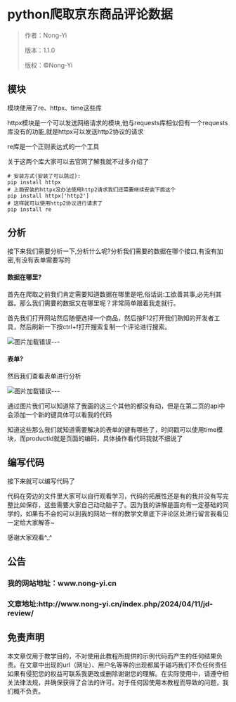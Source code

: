 <h1>python爬取京东商品评论数据</h1>

> 作者：Nong-Yi
>
> 版本：1.1.0
>
> 版权：©️Nong-Yi

<h2>模块</h2>
<p>模块使用了re、httpx、time这些库</p>
<p>httpx模块是一个可以发送网络请求的模块,他与requests库相似但有一个requests库没有的功能,就是httpx可以发送http2协议的请求</p>
<p>re库是一个正则表达式的一个工具</p>
<p>关于这两个库大家可以去官网了解我就不过多介绍了</p>

<pre><code># 安装方式(安装了可以跳过):
pip install httpx
# 上面安装的httpx没办法使用http2请求我们还需要继续安装下面这个
pip install httpx['http2']
# 这样就可以使用http2协议进行请求了
pip install re
</code></pre>

<h2>分析</h2>
<p>接下来我们需要分析一下,分析什么呢?分析我们需要的数据在哪个接口,有没有加密,有没有表单需要写的</p>
<h4>数据在哪里?</h4>
<p>首先在爬取之前我们肯定需要知道数据在哪里是吧,俗话说:工欲善其事,必先利其器。那么我们需要的数据又在哪里呢？非常简单跟着我走就行。</p>
<p>首先我们打开网站然后随便选择一个商品，然后按F12打开我们熟知的开发者工具，然后刷新一下按ctrl+f打开搜索复制一个评论进行搜索。</p>
<img src = 'http://www.nong-yi.cn/wp-content/uploads/2024/04/60e1f81ef4090416e5f74f931dbfca2-e1712838468101.png' alt="图片加载错误---">
<h4>表单?</h4>
<p>然后我们查看表单进行分析</p>
<img src='http://www.nong-yi.cn/wp-content/uploads/2024/04/c9ee8f2b85dfa5e0147d3e0b8e4de71.png' alt='图片加载错误---'>
<p>通过图片我们可以知道除了我画的这三个其他的都没有动，但是在第二页的api中会添加一个新的键具体可以看我的代码</p>
<p>知道这些那么我们就知道需要解决的表单的键有哪些了，时间戳可以使用time模块，而productid就是页面的编码，具体操作看代码我就不细说了</p>

<h2>编写代码</h2>
<p>接下来就可以编写代码了</p>

<p>代码在旁边的文件里大家可以自行观看学习，代码的拓展性还是有的我并没有写完整比如保存，这些需要大家自己动动脑子了。因为我的讲解是面向有一定基础的同学的，如果有不会的可以到我的网站一样的教学文章底下评论区处进行留言我看见一定给大家解答~</p>

<p>感谢大家观看^_^</p>

<h2>公告</h2>
<h3>我的网站地址：www.nong-yi.cn</h3>
<h3>文章地址:http://www.nong-yi.cn/index.php/2024/04/11/jd-review/</h3>

<h2>免责声明</h2>
<p>本文章仅用于教学目的，不对使用此教程所提供的示例代码而产生的任何结果负责。在文章中出现的url（网址）、用户名等等的出现都属于碰巧我们不负任何责任如果有侵犯您的权益可联系我更改或删除谢谢您的理解。在实际使用中，请遵守相关法律法规，并确保获得了合法的许可。对于任何因使用本教程而导致的问题，我们概不负责。</p>
